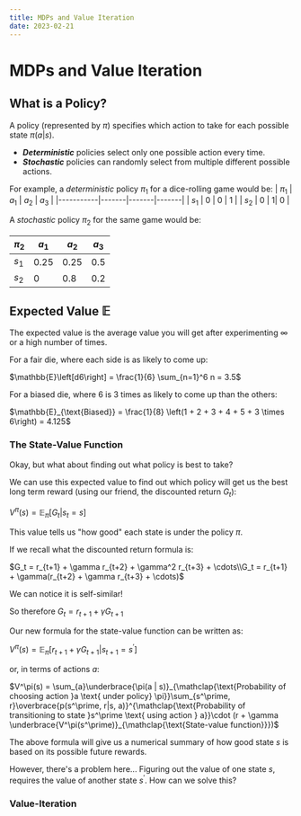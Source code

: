 ```yaml
---
title: MDPs and Value Iteration
date: 2023-02-21
---
```


# MDPs and Value Iteration
## What is a Policy?
A policy (represented by $\pi$) specifies which action to take for each possible state $\pi(a | s)$.

* ***Deterministic*** policies select only one possible action every time.
* ***Stochastic*** policies can randomly select from multiple different possible actions.

For example, a *deterministic* policy $\pi_1$ for a dice-rolling game would be:
| $\pi_{1}$ | $a_1$ | $a_2$ | $a_3$ |
|-----------|-------|-------|-------|
| $s_1$ | 0 | 0 | 1 |
| $s_2$ | 0 | 1|  0 |

A *stochastic* policy $\pi_2$ for the same game would be:

| $\pi_{2}$ | $a_1$ | $a_2$ | $a_3$ |
|-----------|-------|-------|-------|
| $s_1$ | 0.25 | 0.25 | 0.5|
| $s_2$ | 0 | 0.8| 0.2|

## Expected Value $\mathbb{E}$
The expected value is the average value you will get after experimenting $\infty$ or a high number of times.

For a fair die, where each side is as likely to come up:

$\mathbb{E}\left[d6\right] = \frac{1}{6} \sum_{n=1}^6 n = 3.5$ 

For a biased die, where 6 is 3 times as likely to come up than the others:

$\mathbb{E}_{\text{Biased}} = \frac{1}{8} \left(1 + 2 + 3 + 4 + 5 + 3 \times 6\right) = 4.125$

### The State-Value Function
Okay, but what about finding out what policy is best to take?

We can use this expected value to find out which policy will get us the best long term reward (using our friend, the discounted return $G_t$):

$V^{\pi}(s) = \mathbb{E}_{\pi}\left[G_t | s_t = s\right]$

This value tells us "how good" each state is under the policy $\pi$.

If we recall what the discounted return formula is:

$G_t = r_{t+1} + \gamma r_{t+2} + \gamma^2 r_{t+3} + \cdots\\G_t = r_{t+1} + \gamma(r_{t+2} + \gamma r_{t+3} + \cdots)$

We can notice it is self-similar!

So therefore $G_t = r_{t+1} + \gamma G_{t+1}$

Our new formula for the state-value function can be written as:

$V^{\pi}(s) = \mathbb{E}_{\pi}\left[r_{t+1} + \gamma G_{t+1} | s_{t+1} = s^\prime\right]$

or, in terms of actions $a$:

$V^\pi(s) = \sum_{a}\underbrace{\pi(a | s)}_{\mathclap{\text{Probability of choosing action }a \text{ under policy} \pi}}\sum_{s^\prime, r}\overbrace{p(s^\prime, r|s, a)}^{\mathclap{\text{Probability of transitioning to state }s^\prime \text{ using action } a}}\cdot (r + \gamma \underbrace{V^\pi(s^\prime)}_{\mathclap{\text{State-value function}}})$

The above formula will give us a numerical summary of how good state $s$ is based on its possible future rewards.

However, there's a problem here... Figuring out the value of one state $s$, requires the value of another state $s^\prime$. How can we solve this?

### Value-Iteration
